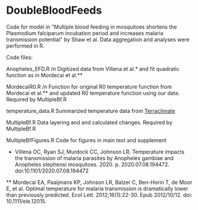 # DoubleBloodFeeds
Code for model in "Multiple blood feeding in mosquitoes shortens the Plasmodium falciparum incubation period and increases malaria transmission potential" by Shaw et al. Data aggregation and analyses were performed in R.

Code files:

Anopheles_EFD.R
/n Digitized data from Villena et al.* and fit quadratic function as in Mordecai et al.**

MordecaiR0.R /n
Function for original R0 temperature function from Mordecai et al.** and updated R0 temperature function using our data. Required by MultipleBf.R

temperature_data.R
Summarized temperature data from [Terraclimate](http://www.climatologylab.org/terraclimate.html)

MultipleBf.R
Data layering and and calculated changes.  Required by MultipleBf.R

MultipleBfFigures.R
Code for figures in main text and supplement



* Villena OC, Ryan SJ, Murdock CC, Johnson LR. Temperature impacts the transmission of malaria parasites by Anopheles gambiae and Anopheles stephensi mosquitoes. 2020. p. 2020.07.08.194472. doi:10.1101/2020.07.08.194472

** Mordecai EA, Paaijmans KP, Johnson LR, Balzer C, Ben-Horin T, de Moor E, et al. Optimal temperature for malaria transmission is dramatically lower than previously predicted. Ecol Lett. 2012;16(1):22-30. Epub 2012/10/12. doi: 10.1111/ele.12015.
